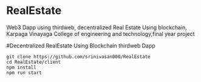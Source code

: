 # RealEstate
Web3 Dapp using thirdweb, decentralized Real Estate Using blockchain, Karpaga Vinayaga College of engineering and technology,final year project 

#Decentralized RealEstate Using Blockchain thirdweb Dapp

```
git clone https://github.com/srinivasan000/RealEstate
cd RealEstate/client
npm install
npm run start
```
